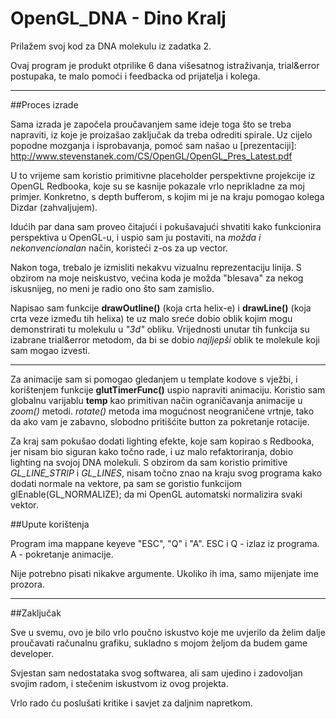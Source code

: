 # OpenGL_DNA - Dino Kralj


[Github link]: https://github.com/Dynosius/OpenGL_DNA

Prilažem svoj kod za DNA molekulu iz zadatka 2.

Ovaj program je produkt otprilike 6 dana višesatnog istraživanja, trial&error postupaka,
te malo pomoći i feedbacka od prijatelja i kolega.
***
##Proces izrade

Sama izrada je započela proučavanjem same ideje toga što se treba napraviti, iz koje je proizašao
zaključak da treba odrediti spirale. Uz cijelo popodne mozganja i isprobavanja, pomoć sam našao u
[prezentaciji]: http://www.stevenstanek.com/CS/OpenGL/OpenGL_Pres_Latest.pdf

U to vrijeme sam koristio primitivne placeholder perspektivne projekcije iz OpenGL Redbooka, koje
su se kasnije pokazale vrlo neprikladne za moj primjer. Konkretno, s depth bufferom, s kojim mi je na kraju pomogao kolega Dizdar (zahvaljujem).

Idućih par dana sam proveo čitajući i pokušavajući shvatiti kako funkcionira perspektiva u OpenGL-u,
i uspio sam ju postaviti, na *možda i nekonvencionalan* način, koristeći z-os za up vector.


Nakon toga, trebalo je izmisliti nekakvu vizualnu reprezentaciju linija.
S obzirom na moje neiskustvo, većina koda je možda "blesava" za nekog iskusnijeg, no meni je radio
ono što sam zamislio.

Napisao sam funkcije **drawOutline()** (koja crta helix-e) i **drawLine()** (koja crta veze između tih helixa)
te uz malo sreće dobio oblik kojim mogu demonstrirati tu molekulu u *"3d"* obliku.
Vrijednosti unutar tih funkcija su izabrane trial&error metodom, da bi se dobio *najljepši* oblik
te molekule koji sam mogao izvesti.

***
Za animacije sam si pomogao gledanjem u template kodove s vježbi, i korištenjem funkcije **glutTimerFunc()** uspio napraviti animaciju. Koristio sam globalnu varijablu **temp** kao primitivan način ograničavanja animacije u *zoom()* metodi. 
*rotate()* metoda ima mogućnost neograničene vrtnje, tako da ako vam je zabavno, slobodno pritišćite button za pokretanje rotacije.

Za kraj sam pokušao dodati lighting efekte, koje sam kopirao s Redbooka, jer nisam bio siguran kako točno rade, i uz malo refaktoriranja, dobio lighting na svojoj DNA molekuli. S obzirom da sam koristio primitive *GL_LINE_STRIP* i *GL_LINES*, nisam točno znao na kraju svog programa kako dodati normale na vektore, pa sam se goristio funkcijom glEnable(GL_NORMALIZE); da mi OpenGL automatski normalizira svaki vektor. 

##Upute korištenja

Program ima mappane keyeve "ESC", "Q" i "A".
ESC i Q - izlaz iz programa.
A - pokretanje animacije.

Nije potrebno pisati nikakve argumente. Ukoliko ih ima, samo mijenjate ime prozora.

***
##Zaključak

Sve u svemu, ovo je bilo vrlo poučno iskustvo koje me uvjerilo da želim dalje proučavati računalnu grafiku, sukladno s mojom željom da budem game developer. 

Svjestan sam nedostataka svog softwarea, ali sam ujedino i zadovoljan svojim radom, i stečenim iskustvom iz ovog projekta. 

Vrlo rado ću poslušati kritike i savjet za daljnim napretkom.
